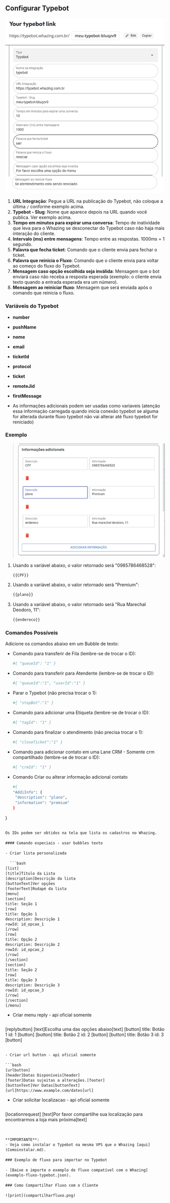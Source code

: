 ## Configurar Typebot 

![print](configurartypebot.png)
![print](configurarwhazingtype.png)

1. **URL Integração**: Pegue a URL na publicação do Typebot, não coloque a última `/` conforme exemplo acima.
2. **Typebot - Slug**: Nome que aparece depois na URL quando você publica. Ver exemplo acima.
3. **Tempo em minutos para expirar uma conversa**: Tempo de inatividade que leva para o Whazing se desconectar do Typebot caso não haja mais interação do cliente.
4. **Intervalo (ms) entre mensagens**: Tempo entre as respostas. 1000ms = 1 segundo.
5. **Palavra que fecha ticket**: Comando que o cliente envia para fechar o ticket.
6. **Palavra que reinicia o Fluxo**: Comando que o cliente envia para voltar ao começo do fluxo do Typebot.
7. **Mensagem caso opção escolhida seja inválida**: Mensagem que o bot enviará caso não receba a resposta esperada (exemplo: o cliente envia texto quando a entrada esperada era um número).
8. **Mensagem ao reiniciar fluxo**: Mensagem que será enviada após o comando que reinicia o fluxo.

### Variáveis do Typebot

- **number**
- **pushName**
- **nome**
- **email**
- **ticketId**
- **protocol**
- **ticket**
- **remoteJid**
- **firstMessage**

- As informações adicionais podem ser usadas como variaveis (atenção essa informação carregada quando inicia conexão typebot se alguma for alterada durante fluxo typebot não vai alterar até fluxo typebot for reniciado)

### Exemplo

>![print](informacoesadicionais.jpg)

1. Usando a variável abaixo, o valor retornado será "0985786468528":
   ```bash
   {{CPF}}
   ```

2. Usando a variável abaixo, o valor retornado será "Premium":
   ```bash
   {{plano}}
   ```

3. Usando a variável abaixo, o valor retornado será "Rua Marechal Deodoro, 11":
   ```bash
   {{endereco}}
   ```

### Comandos Possíveis

Adicione os comandos abaixo em um Bubble de texto:

- Comando para transferir de Fila (lembre-se de trocar o ID):
   ```bash
   #{ "queueId": "1" }
   ```
- Comando para transferir para Atendente (lembre-se de trocar o ID):
   ```bash
   #{ "queueId":"1", "userId":"1" }
   ```
- Parar o Typebot (não precisa trocar o 1):
   ```bash
   #{ "stopBot":"1" }
   ```
- Comando para adicionar uma Etiqueta (lembre-se de trocar o ID):
   ```bash
   #{ "tagId": "1" }
   ```
- Comando para finalizar o atendimento (não precisa trocar o 1):
   ```bash
   #{ "closeTicket":"1" }
   ```
   
- Comando para adicionar contato em uma Lane CRM - Somente crm compartilhado (lembre-se de trocar o ID):
   ```bash
   #{ "crmId": "1" }
   ```

- Comando Criar ou alterar informação adicional contato
   ```bash
  #{
  "AddiInfo": {
    "description": "plano",
    "information": "premium"
  }
}
 ```

Os IDs podem ser obtidos na tela que lista os cadastros no Whazing.

#### Comando especiais - usar bubbles texto

- Criar lista personalizada

   ```bash
[list]
[title]Título da Lista
[description]Descrição da lista
[buttonText]Ver opções
[footerText]Rodapé da lista
[menu]
[section]
title: Seção 1
[row]
title: Opção 1
description: Descrição 1
rowId: id_opcao_1
[/row]
[row]
title: Opção 2
description: Descrição 2
rowId: id_opcao_2
[/row]
[/section]
[section]
title: Seção 2
[row]
title: Opção 3
description: Descrição 3
rowId: id_opcao_3
[/row]
[/section]
[/menu]
   ```

- Criar menu reply - api oficial somente

   ```bash
[replybutton]
[text]Escolha uma das opções abaixo[text]
[button]
title: Botão 1
id: 1
[button]
[button]
title: Botão 2
id: 2
[button]
[button]
title: Botão 3
id: 3
[button]
   ```

- Criar url button - api oficial somente

   ```bash
[urlbutton]
[header]Datas Disponíveis[header]
[footer]Datas sujeitas a alterações.[footer]
[buttonText]Ver Datas[buttonText]
[url]https://www.example.com/dates[url]
   ```
   
- Criar solicitar localizacao - api oficial somente

   ```bash
[locationrequest]
[text]Por favor compartilhe sua localização para encontrarmos a loja mais próxima[text]
   ```


**IMPORTANTE**: 
- Veja como instalar o Typebot na mesma VPS que o Whazing [aqui](Comoinstalar.md).

### Exemplo de fluxo para importar no Typebot

- [Baixe e importe o exemplo de fluxo compatível com o Whazing](exemplo-fluxo-typebot.json).

### Como Compartilhar Fluxo com o Cliente

![print](compartilharfluxo.png)